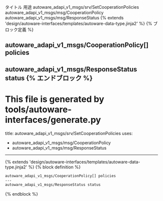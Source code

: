 タイトル	用途
autoware_adapi_v1_msgs/srv/SetCooperationPolicies
autoware_adapi_v1_msgs/msg/CooperationPolicy
autoware_adapi_v1_msgs/msg/ResponseStatus
{% extends 'design/autoware-interfaces/templates/autoware-data-type.jinja2' %} {% ブロック定義 %}

autoware_adapi_v1_msgs/CooperationPolicy[] policies
---
autoware_adapi_v1_msgs/ResponseStatus status
{% エンドブロック %}
---
# This file is generated by tools/autoware-interfaces/generate.py
title: autoware_adapi_v1_msgs/srv/SetCooperationPolicies
uses:
  - autoware_adapi_v1_msgs/msg/CooperationPolicy
  - autoware_adapi_v1_msgs/msg/ResponseStatus
---

{% extends 'design/autoware-interfaces/templates/autoware-data-type.jinja2' %}
{% block definition %}

```txt
autoware_adapi_v1_msgs/CooperationPolicy[] policies
---
autoware_adapi_v1_msgs/ResponseStatus status
```

{% endblock %}
